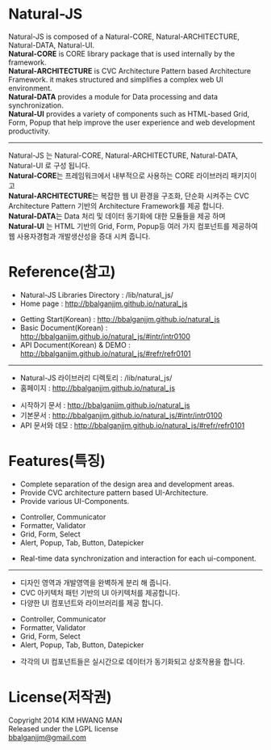 Natural-JS
==========
Natural-JS is composed of a Natural-CORE, Natural-ARCHITECTURE, Natural-DATA, Natural-UI.<br/>
<b>Natural-CORE</b> is CORE library package that is used internally by the framework.<br/>
<b>Natural-ARCHITECTURE</b> is CVC Architecture Pattern based Architecture Framework. it makes structured and simplifies a complex web UI environment.<br/>
<b>Natural-DATA</b> provides a module for Data processing and data synchronization.<br/>
<b>Natural-UI</b> provides a variety of components such as HTML-based Grid, Form, Popup that help improve the user experience and web development productivity.

----------------------------------------------

Natural-JS 는 Natural-CORE, Natural-ARCHITECTURE, Natural-DATA, Natural-UI 로 구성 됩니다.<br/>
<b>Natural-CORE</b>는 프레임워크에서 내부적으로 사용하는 CORE 라이브러리 패키지이고<br/>
<b>Natural-ARCHITECTURE</b>는 복잡한 웹 UI 환경을 구조화, 단순화 시켜주는 CVC Architecture Pattern 기반의 Architecture Framework를 제공 합니다.<br/>
<b>Natural-DATA</b>는 Data 처리 및 데이터 동기화에 대한 모듈들을 제공 하며<br/>
<b>Natural-UI</b> 는 HTML 기반의 Grid, Form, Popup등 여러 가지 컴포넌트를 제공하여 웹 사용자경험과 개발생산성을 증대 시켜 줍니다.

Reference(참고)
=========
- Natural-JS Libraries Directory : /lib/natural_js/
- Home page : http://bbalganjjm.github.io/natural_js
 * Getting Start(Korean) : http://bbalganjjm.github.io/natural_js
 * Basic Document(Korean) : http://bbalganjjm.github.io/natural_js/#intr/intr0100
 * API Document(Korean) & DEMO : http://bbalganjjm.github.io/natural_js/#refr/refr0101

----------------------------------------------

- Natural-JS 라이브러리 디렉토리 : /lib/natural_js/
- 홈페이지 : http://bbalganjjm.github.io/natural_js
 * 시작하기 문서 : http://bbalganjjm.github.io/natural_js
 * 기본문서 : http://bbalganjjm.github.io/natural_js/#intr/intr0100
 * API 문서와 데모 : http://bbalganjjm.github.io/natural_js/#refr/refr0101

Features(특징)
========
- Complete separation of the design area and development areas.
- Provide CVC architecture pattern based UI-Architecture.
- Provide various UI-Components.
 * Controller, Communicator
 * Formatter, Validator
 * Grid, Form, Select
 * Alert, Popup, Tab, Button, Datepicker
- Real-time data synchronization and interaction for each ui-component.

----------------------------------------------

- 디자인 영역과 개발영역을 완벽하게 분리 해 줍니다.
- CVC 아키텍처 패턴 기반의 UI 아키텍처를 제공합니다.
- 다양한 UI 컴포넌트와 라이브러리를 제공 합니다.
 * Controller, Communicator
 * Formatter, Validator
 * Grid, Form, Select
 * Alert, Popup, Tab, Button, Datepicker
- 각각의 UI 컴포넌트들은 실시간으로 데이터가 동기화되고 상호작용을 합니다.

License(저작권)
=======
Copyright 2014 KIM HWANG MAN<br/>
Released under the LGPL license<br/>
bbalganjjm@gmail.com<br/>